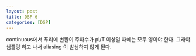 ```yaml
---
layout: post
title: DSP 6
categories: [DSP]
---
```


continuous에서 푸리에 변환이 주파수가 pi/T 이상일 때에는 모두 영이야 한다. 그래야 샘플링 하고 나서 aliasing 이 발생하지 않게 된다.
